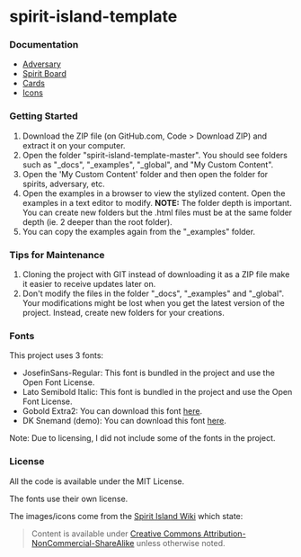 # spirit-island-template

### Documentation

- [Adversary](_docs/adversary.md)
- [Spirit Board](_docs/board_front.md)
- [Cards](_docs/quick-card.md)
- [Icons](_docs/icon.md)

### Getting Started

1. Download the ZIP file (on GitHub.com, Code > Download ZIP) and extract it on your computer.
2. Open the folder "spirit-island-template-master". You should see folders such as "_docs", "_examples", "_global", and "My Custom Content". 
3. Open the 'My Custom Content' folder and then open the folder for spirits, adversary, etc.
4. Open the examples in a browser to view the stylized content. Open the examples in a text editor to modify.
     **NOTE:** The folder depth is important. You can create new folders but the .html files must be at the same folder depth (ie. 2 deeper than the root folder).
5. You can copy the examples again from the "_examples" folder.

### Tips for Maintenance

1. Cloning the project with GIT instead of downloading it as a ZIP file make it easier to receive updates later on.
2. Don't modify the files in the folder "_docs", "_examples" and "_global". Your modifications might be lost when you get the latest version of the project. Instead, create new folders for your creations.

### Fonts

This project uses 3 fonts:

- JosefinSans-Regular: This font is bundled in the project and use the Open Font License.
- Lato Semibold Italic: This font is bundled in the project and use the Open Font License.
- Gobold Extra2: You can download this font [here](https://www.dafont.com/fr/gobold.font).
- DK Snemand (demo): You can download this font [here](https://www.dafont.com/dk-snemand.font).

Note: Due to licensing, I did not include some of the fonts in the project.

### License

All the code is available under the MIT License.

The fonts use their own license.

The images/icons come from the [Spirit Island Wiki](https://spiritislandwiki.com/index.php?title=Main_Page) which state:

> Content is available under [Creative Commons Attribution-NonCommercial-ShareAlike](https://creativecommons.org/licenses/by-nc-sa/4.0/legalcode) unless otherwise noted.
